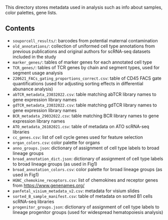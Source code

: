 This directory stores metadata used in analysis such as info about samples, color palettes, gene lists.

## Contents

* `souporcell_results/`: barcodes from potential maternal contamination 
* `old_annotations/`: collection of uniformed cell type annotations from previous publications and original authors for scRNA-seq datasets included in the study
* `marker_genes/`: tables of marker genes for each annotated cell type
* `TCR_genes/`: tables of TCR genes by chain and segment types, used for segment usage analysis
* `220621_FACs_gating_proportions_correct.csv`: table of CD45 FACS gate quantifications (used for adjusting sorting effects in differential abunance analysis) 
* `abTCR_metadata_23032022.csv`: table matching abTCR library names to gene expression library names
* `gdTCR_metadata_23032022.csv`: table matching gdTCR library names to gene expression library names
* `BCR_metadata_29032022.csv`: table matching BCR library names to gene expression library names
* `ATO_metadata_26102021.csv`: table of metadata on ATO scRNA-seq libraries
* `cc_genes.csv`: list of cell cycle genes used for feature selection
* `organ_colors.csv`: color palette for organs
* `anno_groups.json`: dictionary of assignment of cell type labels to broad lineage groups
* `broad_annotation_dict.json`: dictionary of assignment of cell type labels to broad lineage groups (as used in Fig1)
* `broad_annotation_colors.csv`: color palette for broad lineage groups (as used in Fig1)
* `HGNC_chemokine_receptors.csv`: list of chemokines and receptor genes from https://www.genenames.org/
* `panfetal_visium_metadata_v2.csv`: metadata for visium slides
* `sorted_B_sample_manifest.csv`: table of metadata on sorted B1 cells scRNA-seq libraries
* `progenitor_groups.json`: dictionary of assignment of cell type labels to lineage progenitor groups (used for widespread hematopoiesis analysis)


